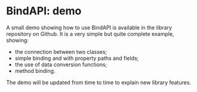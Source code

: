 
# BindAPI: demo

A small demo showing how to use BindAPI is available in the library repository on Github. It is a very simple but quite complete example, showing:

- the connection between two classes;
- simple binding and with property paths and fields;
- the use of data conversion functions;
- method binding.

The demo will be updated from time to time to explain new library features.